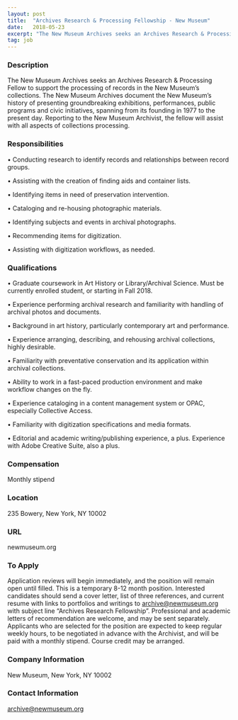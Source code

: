 ```yaml
---
layout: post
title:  "Archives Research & Processing Fellowship - New Museum"
date:   2018-05-23
excerpt: "The New Museum Archives seeks an Archives Research & Processing Fellow to support the processing of records in the New Museum’s collections. The New Museum Archives document the New Museum’s history of presenting groundbreaking exhibitions, performances, public programs and civic initiatives, spanning from its founding in 1977 to the present..."
tag: job
---
```


### Description   

The New Museum Archives seeks an Archives Research & Processing Fellow to support the processing of records in the New Museum’s collections. The New Museum Archives document the New Museum’s history of presenting groundbreaking exhibitions, performances, public programs and civic initiatives, spanning from its founding in 1977 to the present day. Reporting to the New Museum Archivist, the fellow will assist with all aspects of collections processing.


### Responsibilities   


• 	Conducting research to identify records and relationships between record groups.

• 	Assisting with the creation of finding aids and container lists.

• 	Identifying items in need of preservation intervention.

• 	Cataloging and re-housing photographic materials.

• 	Identifying subjects and events in archival photographs.

• 	Recommending items for digitization.

• 	Assisting with digitization workflows, as needed.



### Qualifications   


• 	Graduate coursework in Art History or Library/Archival Science. Must be currently enrolled student, or starting in Fall 2018.

• 	Experience performing archival research and familiarity with handling of archival photos and documents.

• 	Background in art history, particularly contemporary art and performance.

• 	Experience arranging, describing, and rehousing archival collections, highly desirable.

• 	Familiarity with preventative conservation and its application within archival collections.

• 	Ability to work in a fast-paced production environment and make workflow changes on the fly. 

• 	Experience cataloging in a content management system or OPAC, especially Collective Access. 

• 	Familiarity with digitization specifications and media formats.

• 	Editorial and academic writing/publishing experience, a plus. Experience with Adobe Creative Suite, also a plus.



### Compensation   

Monthly stipend


### Location   

235 Bowery, New York, NY 10002


### URL   

newmuseum.org

### To Apply   

Application reviews will begin immediately, and the position will remain open until filled. This is a temporary 8-12 month position. Interested candidates should send a cover letter, list of three references, and current resume with links to portfolios and writings to archive@newmuseum.org with subject line “Archives Research Fellowship”. Professional and academic letters of recommendation are welcome, and may be sent separately. Applicants who are selected for the position are expected to keep regular weekly hours, to be negotiated in advance with the Archivist, and will be paid with a monthly stipend. Course credit may be arranged. 


### Company Information   

New Museum, New York, NY 10002


### Contact Information   

archive@newmuseum.org

